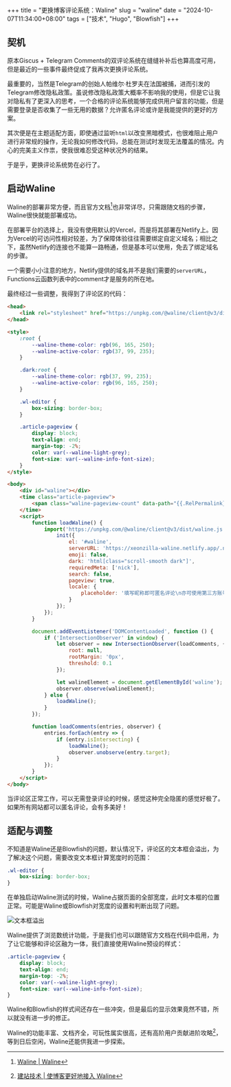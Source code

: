 +++
title = "更换博客评论系统：Waline"
slug = "waline"
date = "2024-10-07T11:34:00+08:00"
tags = ["技术", "Hugo", "Blowfish"]
+++
## 契机
原本Giscus + Telegram Comments的双评论系统在缝缝补补后也算高度可用，但是最近的一些事件最终促成了我再次更换评论系统。

最重要的，当然是Telegram的创始人帕维尔·杜罗夫在法国被捕，进而引发的Telegram修改隐私政策。虽说修改隐私政策大概率不影响我的使用，但是它让我对隐私有了更深入的思考，一个合格的评论系统能够完成供用户留言的功能，但是需要登录是否收集了一些无用的数据？允许匿名评论或许是我能提供的更好的方案。

其次便是在主题适配方面，即使通过监听`html`以改变黑暗模式，也很难阻止用户进行非常规的操作，无论我如何修改代码，总能在测试时发现无法覆盖的情况。内心的完美主义作祟，使我很难忍受这种状况外的结果。

于是乎，更换评论系统势在必行了。

## 启动Waline
Waline的部署非常方便，而且官方文档[^1]也非常详尽，只需跟随文档的步骤，Waline很快就能部署成功。

在部署平台的选择上，我没有使用默认的Vercel，而是将其部署在Netlify上。因为Vercel的可访问性相对较差，为了保障体验往往需要绑定自定义域名；相比之下，虽然Netlify的连接也不能算一路畅通，但是基本可以使用，免去了绑定域名的步骤。

一个需要小小注意的地方，Netlify提供的域名并不是我们需要的`serverURL`，Functions云函数列表中的comment才是服务的所在地。

最终经过一些调整，我得到了评论区的代码：
```html
<head>
    <link rel="stylesheet" href="https://unpkg.com/@waline/client@v3/dist/waline.css" />
</head>

<style>
    :root {
        --waline-theme-color: rgb(96, 165, 250);
        --waline-active-color: rgb(37, 99, 235);
    }

    .dark:root {
        --waline-theme-color: rgb(37, 99, 235);
        --waline-active-color: rgb(96, 165, 250);
    }

    .wl-editor {
        box-sizing: border-box;
    }

    .article-pageview {
        display: block;
        text-align: end;
        margin-top: -2%;
        color: var(--waline-light-grey);
        font-size: var(--waline-info-font-size);
    }
</style>

<body>
    <div id="waline"></div>
    <time class="article-pageview">
        <span class="waline-pageview-count" data-path="{{.RelPermalink}}">0</span> 次浏览
    </time>
    <script>
        function loadWaline() {
            import('https://unpkg.com/@waline/client@v3/dist/waline.js').then(({ init }) => {
                init({
                    el: '#waline',
                    serverURL: 'https://xeonzilla-waline.netlify.app/.netlify/functions/comment',
                    emoji: false,
                    dark: 'html[class="scroll-smooth dark"]',
                    requiredMeta: ['nick'],
                    search: false,
                    pageview: true,
                    locale: {
                        placeholder: '填写昵称即可匿名评论\n亦可使用第三方账号登录'
                    }
                });
            });
        }

        document.addEventListener('DOMContentLoaded', function () {
            if ('IntersectionObserver' in window) {
                let observer = new IntersectionObserver(loadComments, {
                    root: null,
                    rootMargin: '0px',
                    threshold: 0.1
                });

                let walineElement = document.getElementById('waline');
                observer.observe(walineElement);
            } else {
                loadWaline();
            }
        });

        function loadComments(entries, observer) {
            entries.forEach(entry => {
                if (entry.isIntersecting) {
                    loadWaline();
                    observer.unobserve(entry.target);
                }
            });
        }
    </script>
</body>
```
当评论区正常工作，可以无需登录评论的时候，感觉这种完全隐匿的感觉好极了。如果所有网站都可以匿名评论，会有多美好！

## 适配与调整
不知道是Waline还是Blowfish的问题，默认情况下，评论区的文本框会溢出，为了解决这个问题，需要改变文本框计算宽度时的范围：
```css
.wl-editor {
    box-sizing: border-box;
}
```
在单独启动Waline测试的时候，Waline占据页面的全部宽度，此时文本框的位置正常。可能是Waline或Blowfish对宽度的设置和判断出现了问题。

![文本框溢出](01.avif "文本框溢出")

Waline提供了浏览数统计功能，于是我们也可以跟随官方文档在代码中启用，为了让它能够和评论区融为一体，我们直接使用Waline预设的样式：
```css
.article-pageview {
    display: block;
    text-align: end;
    margin-top: -2%;
    color: var(--waline-light-grey);
    font-size: var(--waline-info-font-size);
}
```
Waline和Blowfish的样式间还存在一些冲突，但是最后的显示效果竟然不错，所以就没有进一步的修正。

Waline的功能丰富、文档齐全，可玩性属实很高，还有高阶用户贡献进阶攻略[^2]，等到日后空闲，Waline还能供我进一步探索。

[^1]:[Waline | Waline](https://waline.js.org/)
[^2]:[建站技术 | 使博客更好地接入 Waline](https://blog.reincarnatey.net/2024/0719-better-waline/)